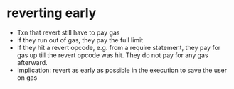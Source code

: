 # reverting early

* Txn that revert still have to pay gas
* If they run out of gas, they pay the full limit
* If they hit a revert opcode, e.g. from a require statement, they pay for gas up till the revert opcode was hit. They do not pay for any gas afterward.
* Implication: revert as early as possible in the execution to save the user on gas

